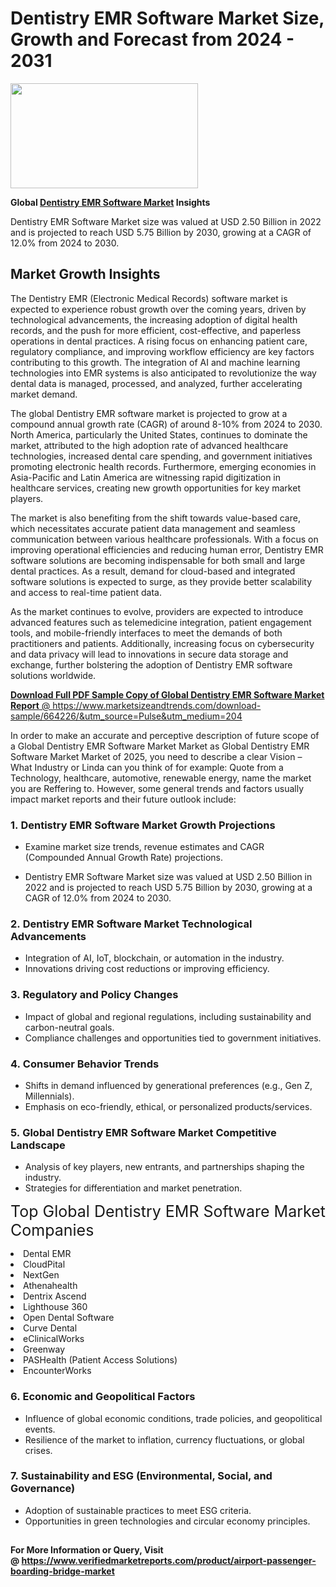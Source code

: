 <H1>Dentistry EMR Software Market Size, Growth and Forecast from 2024 - 2031</H1><img class="aligncenter size-medium wp-image-584254" src="https://thirdeyenews.in/wp-content/uploads/2024/09/Global-Market-Research-300x168.jpeg" alt="" width="300" height="168" /><p><strong>Global&nbsp;<a href="https://www.marketsizeandtrends.com/download-sample/664226/&amp;utm_source=Pulse&amp;utm_medium=204">Dentistry EMR Software Market</a> Insights</strong></p><p>Dentistry EMR Software Market size was valued at USD 2.50 Billion in 2022 and is projected to reach USD 5.75 Billion by 2030, growing at a CAGR of 12.0% from 2024 to 2030.</p><p><h2>Market Growth Insights</h2> <p>The Dentistry EMR (Electronic Medical Records) software market is expected to experience robust growth over the coming years, driven by technological advancements, the increasing adoption of digital health records, and the push for more efficient, cost-effective, and paperless operations in dental practices. A rising focus on enhancing patient care, regulatory compliance, and improving workflow efficiency are key factors contributing to this growth. The integration of AI and machine learning technologies into EMR systems is also anticipated to revolutionize the way dental data is managed, processed, and analyzed, further accelerating market demand.</p> <p><a href="#download-sample"></a></p> <p>The global Dentistry EMR software market is projected to grow at a compound annual growth rate (CAGR) of around 8-10% from 2024 to 2030. North America, particularly the United States, continues to dominate the market, attributed to the high adoption rate of advanced healthcare technologies, increased dental care spending, and government initiatives promoting electronic health records. Furthermore, emerging economies in Asia-Pacific and Latin America are witnessing rapid digitization in healthcare services, creating new growth opportunities for key market players.</p> <p>The market is also benefiting from the shift towards value-based care, which necessitates accurate patient data management and seamless communication between various healthcare professionals. With a focus on improving operational efficiencies and reducing human error, Dentistry EMR software solutions are becoming indispensable for both small and large dental practices. As a result, demand for cloud-based and integrated software solutions is expected to surge, as they provide better scalability and access to real-time patient data.</p> <p>As the market continues to evolve, providers are expected to introduce advanced features such as telemedicine integration, patient engagement tools, and mobile-friendly interfaces to meet the demands of both practitioners and patients. Additionally, increasing focus on cybersecurity and data privacy will lead to innovations in secure data storage and exchange, further bolstering the adoption of Dentistry EMR software solutions worldwide.</p> <p><a href="#get-more"></p><p><span class=""><strong>Download Full PDF Sample Copy of Global Dentistry EMR Software Market Report</strong> @ <a href="https://www.marketsizeandtrends.com/download-sample/664226/&amp;utm_source=Pulse&amp;utm_medium=204" target="_blank">https://www.marketsizeandtrends.com/download-sample/664226/&amp;utm_source=Pulse&amp;utm_medium=204</a></span></p><p>In order to make an accurate and perceptive description of future scope of a Global&nbsp;Dentistry EMR Software Market Market as Global&nbsp;Dentistry EMR Software Market Market of 2025, you need to describe a clear Vision &ndash; What Industry or Linda can you think of for example: Quote from a Technology, healthcare, automotive, renewable energy, name the market you are Reffering to. However, some general trends and factors usually impact market reports and their future outlook include:</p><h3>1.&nbsp;<strong>Dentistry EMR Software Market Growth Projections</strong></h3><ul><li>Examine market size trends, revenue estimates and CAGR (Compounded Annual Growth Rate) projections.</li><li><p>Dentistry EMR Software Market size was valued at USD 2.50 Billion in 2022 and is projected to reach USD 5.75 Billion by 2030, growing at a CAGR of 12.0% from 2024 to 2030.</p></li></ul><h3>2.&nbsp;<strong>Dentistry EMR Software Market Technological Advancements</strong></h3><ul><li>Integration of AI, IoT, blockchain, or automation in the industry.</li><li>Innovations driving cost reductions or improving efficiency.</li></ul><h3>3.&nbsp;<strong>Regulatory and Policy Changes</strong></h3><ul><li>Impact of global and regional regulations, including sustainability and carbon-neutral goals.</li><li>Compliance challenges and opportunities tied to government initiatives.</li></ul><h3>4.&nbsp;<strong>Consumer Behavior Trends</strong></h3><ul><li>Shifts in demand influenced by generational preferences (e.g., Gen Z, Millennials).</li><li>Emphasis on eco-friendly, ethical, or personalized products/services.</li></ul><h3>5.&nbsp;<strong>Global Dentistry EMR Software Market Competitive Landscape</strong></h3><ul><li>Analysis of key players, new entrants, and partnerships shaping the industry.</li><li>Strategies for differentiation and market penetration.</li></ul><p data-pm-slice="1 1 []"><span style="color: inherit; font-family: inherit; font-size: 25px;">Top Global Dentistry EMR Software Market Companies</span></p><div class="" data-test-id=""><p><li>Dental EMR</li><li> CloudPital</li><li> NextGen</li><li> Athenahealth</li><li> Dentrix Ascend</li><li> Lighthouse 360</li><li> Open Dental Software</li><li> Curve Dental</li><li> eClinicalWorks</li><li> Greenway</li><li> PASHealth (Patient Access Solutions)</li><li> EncounterWorks</li></p></div><h3>6.&nbsp;<strong>Economic and Geopolitical Factors</strong></h3><ul><li>Influence of global economic conditions, trade policies, and geopolitical events.</li><li>Resilience of the market to inflation, currency fluctuations, or global crises.</li></ul><h3>7.&nbsp;<strong>Sustainability and ESG (Environmental, Social, and Governance)</strong></h3><ul><li>Adoption of sustainable practices to meet ESG criteria.</li><li>Opportunities in green technologies and circular economy principles.</li></ul><h2><strong style="font-size: 14px;">For More Information or Query, Visit @&nbsp;</strong><a style="background-color: #ffffff; font-size: 14px;" href="https://www.marketsizeandtrends.com/report/dentistry-emr-software-market/" target="_blank">https://www.verifiedmarketreports.com/product/airport-passenger-boarding-bridge-market</a></h2>
